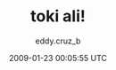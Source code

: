 ---
title: 'toki ali!'
posts: 3
hash: 's4J04xIY'
author: 'eddy.cruz_b'
date: 2009-01-23 00:05:55 UTC
sources:
  - https://tokipona.yahoogroups.narkive.com/s4J04xIY
---